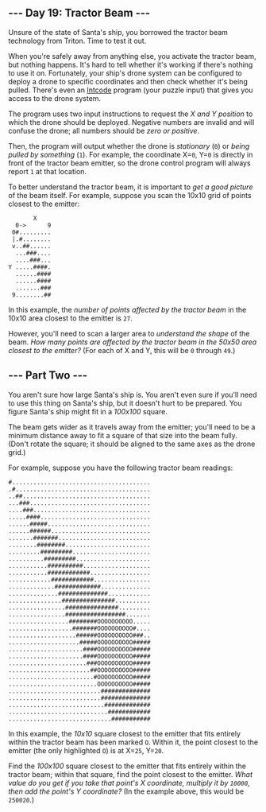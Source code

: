 --- Day 19: Tractor Beam ---
----------------------------

Unsure of the state of Santa's ship, you <span
title="&quot;borrowed&quot;">borrowed</span> the tractor beam technology
from Triton. Time to test it out.

When you're safely away from anything else, you activate the tractor
beam, but nothing happens. It's hard to tell whether it's working if
there's nothing to use it on. Fortunately, your ship's drone system can
be configured to deploy a drone to specific coordinates and then check
whether it's being pulled. There's even an [Intcode](9) program (your
puzzle input) that gives you access to the drone system.

The program uses two input instructions to request the *X and Y
position* to which the drone should be deployed. Negative numbers are
invalid and will confuse the drone; all numbers should be *zero or
positive*.

Then, the program will output whether the drone is *stationary* (`0`) or
*being pulled by something* (`1`). For example, the coordinate X=`0`,
Y=`0` is directly in front of the tractor beam emitter, so the drone
control program will always report `1` at that location.

To better understand the tractor beam, it is important to *get a good
picture* of the beam itself. For example, suppose you scan the 10x10
grid of points closest to the emitter:

           X
      0->      9
     0#.........
     |.#........
     v..##......
      ...###....
      ....###...
    Y .....####.
      ......####
      ......####
      .......###
     9........##

In this example, the *number of points affected by the tractor beam* in
the 10x10 area closest to the emitter is `27`.

However, you'll need to scan a larger area to *understand the shape* of
the beam. *How many points are affected by the tractor beam in the 50x50
area closest to the emitter?* (For each of X and Y, this will be `0`
through `49`.)

--- Part Two ---
----------------

You aren't sure how large Santa's ship is. You aren't even sure if
you'll need to use this thing on Santa's ship, but it doesn't hurt to be
prepared. You figure Santa's ship might fit in a *100x100* square.

The beam gets wider as it travels away from the emitter; you'll need to
be a minimum distance away to fit a square of that size into the beam
fully. (Don't rotate the square; it should be aligned to the same axes
as the drone grid.)

For example, suppose you have the following tractor beam readings:

    #.......................................
    .#......................................
    ..##....................................
    ...###..................................
    ....###.................................
    .....####...............................
    ......#####.............................
    ......######............................
    .......#######..........................
    ........########........................
    .........#########......................
    ..........#########.....................
    ...........##########...................
    ...........############.................
    ............############................
    .............#############..............
    ..............##############............
    ...............###############..........
    ................###############.........
    ................#################.......
    .................########OOOOOOOOOO.....
    ..................#######OOOOOOOOOO#....
    ...................######OOOOOOOOOO###..
    ....................#####OOOOOOOOOO#####
    .....................####OOOOOOOOOO#####
    .....................####OOOOOOOOOO#####
    ......................###OOOOOOOOOO#####
    .......................##OOOOOOOOOO#####
    ........................#OOOOOOOOOO#####
    .........................OOOOOOOOOO#####
    ..........................##############
    ..........................##############
    ...........................#############
    ............................############
    .............................###########

In this example, the *10x10* square closest to the emitter that fits
entirely within the tractor beam has been marked `O`. Within it, the
point closest to the emitter (the only highlighted `O`) is at X=`25`,
Y=`20`.

Find the *100x100* square closest to the emitter that fits entirely
within the tractor beam; within that square, find the point closest to
the emitter. *What value do you get if you take that point's X
coordinate, multiply it by `10000`, then add the point's Y coordinate?*
(In the example above, this would be `250020`.)
